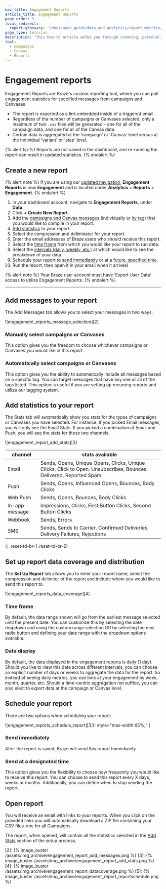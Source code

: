 ```yaml
---
nav_title: Engagement Reports
article_title: Engagement Reports
page_order: 3
local_redirect:
  report-glossary: '/docs/user_guide/data_and_analytics/report_metrics/'
page_type: tutorial
description: "This how-to article walks you through creating, personalizing, and scheduling Engagement Reports for campaigns and Canvases."
tool:
  - Campaigns
  - Canvas
  - Reports
---
```

# Engagement reports

Engagement Reports are Braze's custom reporting tool, where you can pull engagement statistics for specified messages from campaigns and Canvases.

- The report is exported as a link embedded inside of a triggered email.
- Regardless of the number of campaigns or Canvases selected, only a maximum of two `.csv` files will be generated - one for all of the campaign data, and one for all of the Canvas data.
- Certain data is aggregated at the ‘campaign’ or 'Canvas' level versus at the individual 'variant' or 'step' level.

{% alert tip %}
Reports are not saved in the dashboard, and re-running the report can result in updated statistics.
{% endalert %}

## Create a new report

{% alert note %}
If you are using our [updated navigation]({{site.baseurl}}/navigation/), **Engagement Reports** is now **Engagement** and is located under **Analytics** > **Reports** > **Engagement**.
{% endalert %}

1. In your dashboard account, navigate to **Engagement Reports**, under **Data**.
2. Click **+ Create New Report**.
3. Add the [campaigns and Canvas messages](#manually-select-campaigns-or-canvases) (individually or [by tag](#automatically-select-campaigns-or-canvases)) that you would like to compile in your report.
4. [Add statistics](#add-statistics-to-your-report) to your report.
5. Select the compression and deliminator for your report.
6. Enter the email addresses of Braze users who should receive this report.
7. Select the [time frame](#time-frame) from which you would like your report to run data.
8. Select the [intervals (daily, weekly, etc.)](#data-display) at which would like to see the breakdown of your data.
9. Schedule your report to [send immediately](#send-immediately) or at a [future, specified time](#send-at-designated-time).
10. Run the report, then open it in your email when it arrives!

{% alert note %}
Your Braze user account must have ‘Export User Data’ access to utilize Engagement Reports.
{% endalert %}

---

## Add messages to your report

The Add Messages tab allows you to select your messages in two ways:

![engagement_reports_message_selection][2]

### Manually select campaigns or Canvases

This option gives you the freedom to choose whichever campaigns or Canvases you would like in this report.

### Automatically select campaigns or Canvases

This option gives you the ability to automatically include all messages based on a specific tag. You can target messages that have any one or all of the tags listed.  This option is useful if you are setting up recurring reports and utilize our tagging system.


## Add statistics to your report

The Stats tab will automatically show you stats for the types of campaigns or Canvases you have selected.  For instance, if you picked Email messages, you will only see the Email Stats.  If you picked a combination of Email and Push, you will see the stats for those two channels.

![engagement_report_add_stats][3]

| channel| stats available|
| ------| --------------|
| Email | Sends, Opens, Unique Opens, Clicks, Unique Clicks, Click to Open, Unsubscribes, Bounces, Delivered, Reported Spam |
| Push  | Sends, Opens, Influenced Opens, Bounces, Body Clicks |
| Web Push | Sends, Opens, Bounces, Body Clicks |
| In-app message | Impressions, Clicks, First Button Clicks, Second Button Clicks |
| Webhook  |  Sends, Errors |
| SMS | Sends, Sends to Carrier, Confirmed Deliveries, Delivery Failures, Rejections |
{: .reset-td-br-1 .reset-td-br-2}

## Set up report data coverage and distribution

The **Set Up Report** tab allows you to enter your report name, select the compression and delimiter of the report and include whom you would like to send this report to.  

![engagement_reports_data_coverage][4]

### Time frame

By default, the data range shown will go from the earliest message selected until the present date.  You can customize this by selecting the date dropdown and using the custom range selection OR by selecting the next radio button and defining your date range with the dropdown options available.

### Data display

By default, the data displayed in the engagement reports is daily (1 day). Should you like to view this data across different intervals, you can choose an explicit number of days or weeks to aggregate the data for the report. So instead of seeing daily metrics, you can look at your engagement by week, month, quarter, etc. Should a time-centric aggregation not suffice, you can also elect to export data at the campaign or Canvas level.

## Schedule your report

There are two options when scheduling your report:

![engagement_reports_schedule_report][5]{: style="max-width:65%;" }

### Send immediately

After the report is saved, Braze will send this report Immediately

### Send at a designated time

This option gives you the flexibility to choose how frequently you would like to receive this report.  You can choose to send this report every X days, weeks or months.  Additionally, you can define when to stop sending the report.

## Open report  

You will receive an email with links to your reports. When you click on the provided links you will automatically download a ZIP file containing your CSV files-one for all Campaigns.

The report, when opened, will contain all the statistics selected in the [Add Stats](#add-statistics-to-your-reports) section of the setup process.



[2]: {% image_buster /assets/img_archive/engagement_report_add_messages.png %}
[3]: {% image_buster /assets/img_archive/engagement_report_add_stats.png %}
[4]: {% image_buster /assets/img_archive/engagement_report_datacoverage.png %}
[5]: {% image_buster /assets/img_archive/engagement_report_reportschedule.png %}
